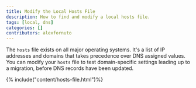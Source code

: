 ```yaml
---
title: Modify the Local Hosts File
description: How to find and modify a local hosts file.
tags: [local, dns]
categories: []
contributors: alexfornuto
---
```


The `hosts` file exists on all major operating systems. It's a list of IP addresses and domains that takes precedence over DNS assigned values. You can modify your `hosts` file to test domain-specific settings leading up to a migration, before DNS records have been updated.

{% include("content/hosts-file.html")%}
